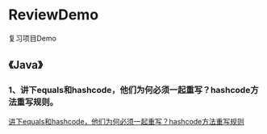 # ReviewDemo

复习项目Demo

## **《Java》**

### 1、讲下equals和hashcode，他们为何必须一起重写？hashcode方法重写规则。

[讲下equals和hashcode，他们为何必须一起重写？hashcode方法重写规则]("https://github.com/XuanYuan1122/ReviewDemo/blob/06cf0ec92eeaf219fc0806db64ccbd78c0910beb/MD/讲下equals和hashcode，他们为何必须一起重写？hashcode方法重写规则.md")

